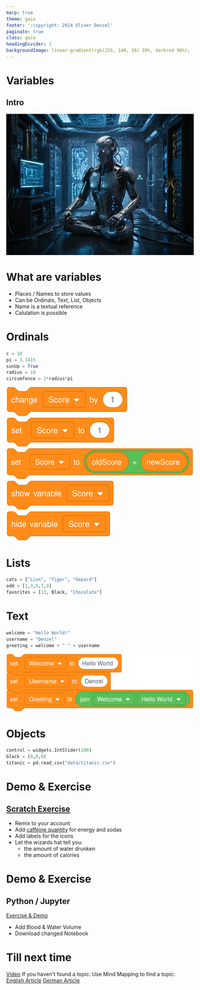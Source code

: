 ```yaml
---
marp: true
theme: gaia
footer: ':copyright: 2024 Oliver Denzel'
paginate: true
class: gaia
headingDivider: 1
backgroundImage: linear-gradient(rgb(255, 140, 26) 10%, darkred 90%);
---
```

<!-- _paginate: skip -->
<!-- _class: gaia lead -->
# Variables
## Intro
![bg left:40%](../img/robot6.jpg)

# What are variables

* Places / Names to store values
* Can be Ordinals, Text, List, Objects
* Name is a textual reference
* Calulation is possible

# Ordinals

```python
c = 10
pi = 3.1415
sunUp = True
radius = 10
circumfence = 2*radius*pi
```

![](../img/scratch/variables/change.svg)
![](../img/scratch/variables/set.svg)
![](../img/scratch/variables/setWithCalculation.svg)
![](../img/scratch/variables/show.svg)
![](../img/scratch/variables/hide.svg)

# Lists
```python
cats = ["Lion", "Tiger", "Gepard"]
odd = [1,3,5,7,9]
favorites = [13, Black, "Chocolate"]
```
# Text
```python
welcome = "Hello World!"
username = "Denzel"
greeting = welcome + " " + username
```
![](../img/scratch/variables/textExample.svg)
# Objects
```python
control = widgets.IntSlider(100)
black = (0,0,0)
titanic = pd.read_csv("data/titanic.csv")
```
# Demo & Exercise
## [Scratch Exercise](https://scratch.mit.edu/projects/1086026680/)

* Remix to your account
* Add [caffeine quantity](https://www.eufic.org/en/healthy-living/article/caffeine-levels-in-different-foods-and-drinks) for energy and sodas
* Add labels for the icons
* Let the wizards hat tell you: 
    * the amount of water drunken
    * the amount of calories

# Demo & Exercise
## Python / Jupyter

[Exercise & Demo](https://mybinder.org/v2/gh/OliverDenzelHFU/Programming/06d20b395168c9750f7cee1e2ab70e477752a42a?urlpath=lab%2Ftree%2F3-Variables%2FVariables.ipynb)

* Add Blood & Water Volume
* Download changed Notebook

# Till next time

[Video](https://www.youtube.com/watch?v=f4KOjWS_KZs)
If you haven't found a topic:
Use Mind Mapping to find a topic:
[English Article](https://www.mindmapping.com/mind-map)
[German Article](https://www.ideenfindung.de/Mind-Mapping-Kreativitätstechnik-Brainstorming-Ideenfindung.html)